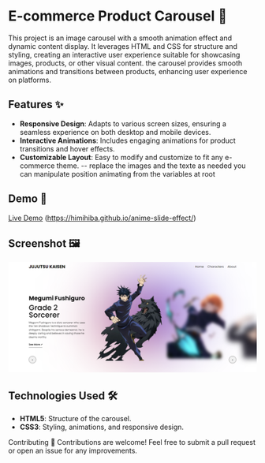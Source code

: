 # E-commerce Product Carousel 🎠
This project is an image carousel with a smooth animation effect and dynamic content display. It leverages HTML and CSS for structure and styling, creating an interactive user experience suitable for showcasing images, products, or other visual content.
the carousel provides smooth animations and transitions between products, enhancing user experience on platforms.

## Features ✨

- **Responsive Design**: Adapts to various screen sizes, ensuring a seamless experience on both desktop and mobile devices.
- **Interactive Animations**: Includes engaging animations for product transitions and hover effects.
- **Customizable Layout**: Easy to modify and customize to fit any e-commerce theme.
-- replace the images and the texte as needed you can manipulate position animating from the variables at root

## Demo 🚀

[Live Demo](#) (https://himihiba.github.io/anime-slide-effect/)

## Screenshot 🖼️

![Carousel](1.png)  


## Technologies Used 🛠️

- **HTML5**: Structure of the carousel.
- **CSS3**: Styling, animations, and responsive design.


Contributing 🤝
Contributions are welcome! Feel free to submit a pull request or open an issue for any improvements.